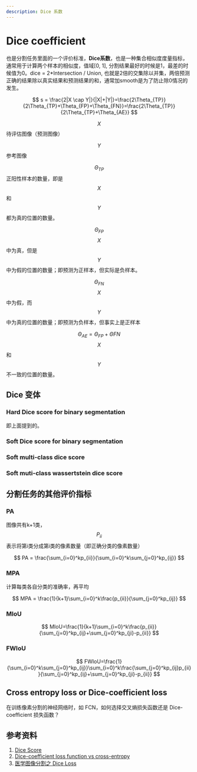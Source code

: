 ```yaml
---
description: Dice 系数
---
```


# Dice coefficient

也是分割任务里面的一个评价标准，**Dice系数**，也是一种集合相似度度量指标，通常用于计算两个样本的相似度，值域\[0, 1], 分割结果最好的时候是1，最差的时候值为0。dice = 2\*Intersection / Union, 也就是2倍的交集除以并集，两倍预测正确的结果除以真实结果和预测结果的和，通常加smooth是为了防止除0情况的发生。

$$
s = \frac{2|X \cap Y|}{|X|+|Y|}=\frac{2\Theta_{TP}}{2\Theta_{TP}+\Theta_{FP}+\Theta_{FN}}=\frac{2\Theta_{TP}}{2\Theta_{TP}+\Theta_{AE}}
$$

$$X$$ 待评估图像（预测图像）

$$Y$$ 参考图像

$$\Theta_{TP}$$ 正阳性样本的数量，即是$$X$$ 和 $$Y$$ 都为真的位置的数量。

$$\Theta_{FP}$$ $$X$$中为真，但是$$Y$$中为假的位置的数量；即预测为正样本，但实际是负样本。

$$\Theta_{FN}$$ $$X$$中为假，而$$Y$$中为真的位置的数量；即预测为负样本，但事实上是正样本

$$\Theta_{AE}=\Theta_{FP}+\Theta{FN}$$ $$X$$和$$Y$$不一致的位置的数量。

## **Dice 变体**

### **Hard Dice score for binary segmentation**

即上面提到的。

### **Soft Dice score for binary segmentation**

### **Soft multi-class dice score**

### **Soft muti-class wassertstein dice score**

## **分割任务的其他评价指标**

### **PA**

图像共有k+1类，$$P_{ii}$$表示将第i类分成第i类的像素数量（即正确分类的像素数量）

$$
PA = \frac{\sum_{i=0}^kp_{ii}}{\sum_{i=0}^k\sum_{j=0}^kp_{ij}}
$$

### **MPA**

计算每类各自分类的准确率，再平均

$$
MPA = \frac{1}{k+1}\sum_{i=0}^k\frac{p_{ii}}{\sum_{j=0}^kp_{ij}}
$$

### **MIoU**

$$
MIoU=\frac{1}{k+1}\sum_{i=0}^k\frac{p_{ii}}{\sum_{j=0}^kp_{ij}+\sum_{j=0}^kp_{ji}-p_{ii}}
$$

### **FWIoU**

$$
FWIoU=\frac{1}{\sum_{i=0}^k\sum_{j=0}^kp_{ij}}\sum_{i=0}^k\frac{\sum_{j=0}^kp_{ij}p_{ii}}{\sum_{j=0}^kp_{ij}+\sum_{j=0}^kp_{ji}-p_{ii}}
$$

## **Cross entropy loss or Dice-coefficient loss**

在训练像素分割的神经网络时，如 FCN，如何选择交叉熵损失函数还是 Dice-coefficient 损失函数？

## 参考资料

1. [Dice Score](https://www.yuque.com/lart/idh721/gpix1i)
2. [Dice-coefficient loss function vs cross-entropy](https://stats.stackexchange.com/questions/321460/dice-coefficient-loss-function-vs-cross-entropy)
3. [医学图像分割之 Dice Loss](https://www.aiuai.cn/aifarm1159.html)
